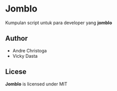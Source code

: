 # Jomblo
Kumpulan script untuk para developer yang **jomblo**

## Author
* Andre Christoga
* Vicky Dasta

## Licese
**Jomblo** is licensed under MIT
